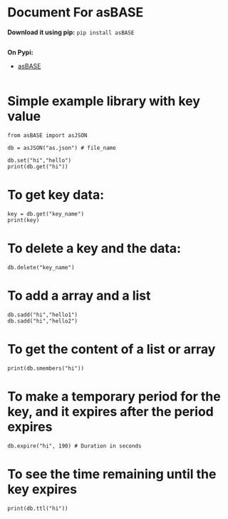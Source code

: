 # Document For asBASE

<b>Download it using pip:</b>
 ``` pip install asBASE ```
<pre></pre>
<b>On Pypi:</b>
* <a href="https://pypi.org/project/asBASE">asBASE</a>
<pre></pre>
# Simple example library with key value
```
from asBASE import asJSON

db = asJSON("as.json") # file_name

db.set("hi","hello")
print(db.get("hi"))
```
# To get key data:
```
key = db.get("key_name")
print(key)
```
# To delete a key and the data:
```
db.delete("key_name")
```
# To add a array and a list
```
db.sadd("hi","hello1")
db.sadd("hi","hello2")
```
# To get the content of a list or array
```
print(db.smembers("hi"))
```
# To make a temporary period for the key, and it expires after the period expires
```
db.expire("hi", 190) # Duration in seconds
```
# To see the time remaining until the key expires
```
print(db.ttl("hi"))
```